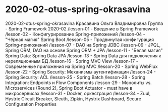 # 2020-02-otus-spring-okrasavina
2020-02-otus-spring-okrasavina
Красавина Ольга Владимировна
Группа - Spring Framework 2020-02
/lesson-01 - Введение в Spring Framework
/lesson-02 - Конфигурирование Spring-приложений 
/lesson-04 - "Чёрная магия" Spring Boot 
/lesson-05 - Продвинутая конфигурация Spring-приложений
/lesson-07 - DAO на Spring JDBC
/lesson-09 - JPQL, Spring ORM, DAO на основе Spring ORM + JPA
/lesson-11 - "Белая магия" Spring Data: Spring Data JPA
/lesson-13 - Spring Data для подключения к нереляционным БД
/lesson-16 - Spring MVC View
/lesson-17 - Современные приложения на Spring MVC
/lesson-20 - Spring WebFlux
/lesson-22 - Spring Security: Механизмы аутентификации
/lesson-24 - Spring Security: ACL
/lesson-25 - Spring Batch 
/lesson-28 - Spring Integration: Endpoints и Flow Components
/lesson-29 - Монолиты vs. Microservices (Round 2), Spring Boot Actuator - must have в микросервисах
/lesson-31 - Docker, оркестрация
/lesson-34 - Zuul, Hystrix Circuit Breaker, Sleuth, Zipkin, Hystrix Dashboard, Secure Configuration Properties